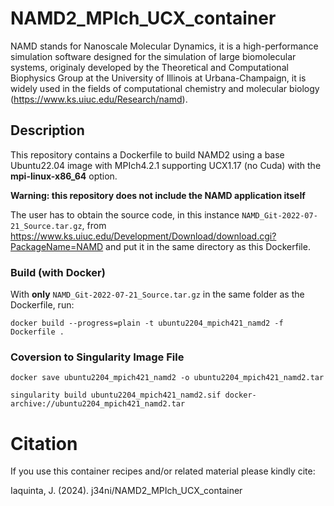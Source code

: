 # NAMD2_MPIch_UCX_container

NAMD stands for Nanoscale Molecular Dynamics, it is a high-performance simulation software designed for the simulation of large biomolecular systems, originaly developed by the Theoretical and Computational Biophysics Group at the University of Illinois at Urbana-Champaign, it is widely used in the fields of computational chemistry and molecular biology (https://www.ks.uiuc.edu/Research/namd).

## Description

This repository contains a Dockerfile to build NAMD2 using a base Ubuntu22.04 image with MPIch4.2.1 supporting UCX1.17 (no Cuda) with the **mpi-linux-x86_64** option.

**Warning: this repository does not include the NAMD application itself**

The user has to obtain the source code, in this instance `NAMD_Git-2022-07-21_Source.tar.gz`, from https://www.ks.uiuc.edu/Development/Download/download.cgi?PackageName=NAMD and put it in the same directory as this Dockerfile.

### Build (with Docker)

With **only** `NAMD_Git-2022-07-21_Source.tar.gz` in the same folder as the Dockerfile, run:

```
docker build --progress=plain -t ubuntu2204_mpich421_namd2 -f Dockerfile .
```

### Coversion to Singularity Image File

```
docker save ubuntu2204_mpich421_namd2 -o ubuntu2204_mpich421_namd2.tar

singularity build ubuntu2204_mpich421_namd2.sif docker-archive://ubuntu2204_mpich421_namd2.tar

```

# Citation

If you use this container recipes and/or related material please kindly cite:

Iaquinta, J. (2024). j34ni/NAMD2_MPIch_UCX_container

